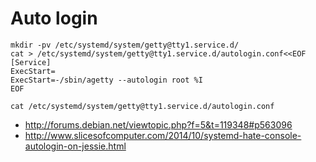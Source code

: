 # Auto login
```
mkdir -pv /etc/systemd/system/getty@tty1.service.d/
cat > /etc/systemd/system/getty@tty1.service.d/autologin.conf<<EOF
[Service]
ExecStart=
ExecStart=-/sbin/agetty --autologin root %I
EOF

cat /etc/systemd/system/getty@tty1.service.d/autologin.conf
```

* http://forums.debian.net/viewtopic.php?f=5&t=119348#p563096
* http://www.slicesofcomputer.com/2014/10/systemd-hate-console-autologin-on-jessie.html